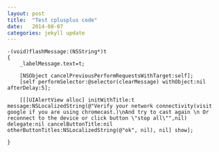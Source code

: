 ```yaml
---
layout: post
title:  "Test cplusplus code"
date:   2014-08-07 
categories: jekyll update
---
```



    -(void)flashMessage:(NSString*)t
	{
		_labelMessage.text=t;
		
		[NSObject cancelPreviousPerformRequestsWithTarget:self];
		[self performSelector:@selector(clearMessage) withObject:nil afterDelay:5];
				
		[[[UIAlertView alloc] initWithTitle:t message:NSLocalizedString(@"Verify your network connectivity(visit google if you are using chromecast.)\nAnd try to cast again \n Or reconnect to the device or click button \"stop all\"",nil) delegate:nil cancelButtonTitle:nil otherButtonTitles:NSLocalizedString(@"ok", nil), nil] show];
	
	}
